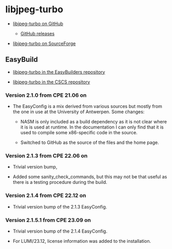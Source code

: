 # libjpeg-turbo

  * [libjpeg-turbo on GitHub](https://github.com/libjpeg-turbo/libjpeg-turbo)

      * [ GitHub releases](https://github.com/libjpeg-turbo/libjpeg-turbo/releases)

  * [libjpeg-turbo on SourceForge](https://sourceforge.net/projects/libjpeg-turbo/)

## EasyBuild

  * [libjpeg-turbo in the EasyBuilders repository]()

  * [libjpeg-turbo in the CSCS repository]()


### Version 2.1.0 from CPE 21.06 on

  * The EasyConfig is a mix derived from various sources but mostly from the one in
    use at the University of Antwerpen. Some changes:

      * NASM is only included as a build dependency as it is not clear where it is
        is used at runtime. In the documentation I can only find that it is used to
        compile some x86-specific code in the source.

      * Switched to GitHub as the source of the files and the home page.


### Version 2.1.3 from CPE 22.06 on

  * Trivial version bump,

  * Added some sanity_check_commands, but this may not be that useful as there is a 
    testing procedure during the build.

    
### Version 2.1.4 from CPE 22.12 on

  * Trivial version bump of the 2.1.3 EasyConfig.


### Version 2.1.5.1 from CPE 23.09 on

  * Trivial version bump of the 2.1.4 EasyConfig.

  * For LUMI/23.12, license information was added to the installation.


